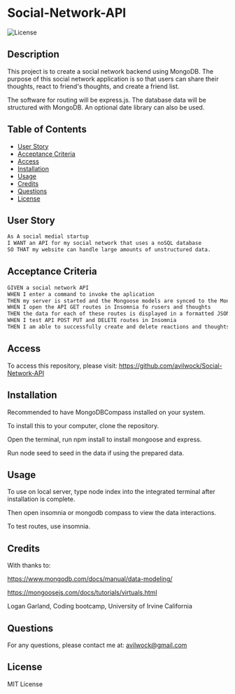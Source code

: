 # Social-Network-API
 ![License](https://img.shields.io/badge/license-MIT%20license-blue)

## Description

This project is to create a social network backend using MongoDB. The purpose of this social network application is so that users can share their thoughts, react to friend's thoughts, and create a friend list.

The software for routing will be express.js. The database data will be structured with MongoDB. An optional date library can also be used.

## Table of Contents

- [User Story](#user-story)
- [Acceptance Criteria](#acceptance-criteria)
- [Access](#access)
- [Installation](#installation)
- [Usage](#usage)
- [Credits](#credits)
- [Questions](#questions)
- [License](#license)


## User Story

```md
As A social medial startup
I WANT an API for my social network that uses a noSQL database
SO THAT my website can handle large amounts of unstructured data.
```

## Acceptance Criteria

```md
GIVEN a social network API
WHEN I enter a command to invoke the aplication
THEN my server is started and the Mongoose models are synced to the MongoDB database
WHEN I open the API GET routes in Insomnia fo rusers and thoughts
THEN the data for each of these routes is displayed in a formatted JSON
WHEN I test API POST PUT and DELETE routes in Insomnia
THEN I am able to successfully create and delete reactions and thoughts and add and remove friends to a user's friend list.
```

## Access

To access this repository, please visit: https://github.com/avilwock/Social-Network-API

## Installation

Recommended to have MongoDBCompass installed on your system.

To install this to your computer, clone the repository.

Open the terminal, run npm install to install mongoose and express.

Run node seed to seed in the data if using the prepared data.

## Usage

To use on local server, type node index into the integrated terminal after installation is complete.

Then open insomnia or mongodb compass to view the data interactions.

To test routes, use insomnia.

## Credits

With thanks to: 

https://www.mongodb.com/docs/manual/data-modeling/

https://mongoosejs.com/docs/tutorials/virtuals.html

Logan Garland, Coding bootcamp, University of Irvine California

## Questions

For any questions, please contact me at: avilwock@gmail.com

## License

MIT License